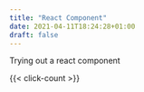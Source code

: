 ```yaml
---
title: "React Component"
date: 2021-04-11T18:24:28+01:00
draft: false
---
```


Trying out a react component

{{< click-count >}}